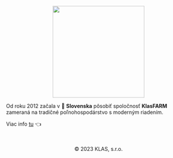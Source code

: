 <p align="center">
  <img src="https://klasfarm.sk/assets/Klas-Farm%20-%20krivky-02.png" width=250 height=auto>
</p>

Od roku 2012 začala v &#128154; __Slovenska__ pôsobiť spoločnosť __KlasFARM__ zameraná na
tradičné poľnohospodárstvo s moderným riadením.

Viac info [tu](https://www.klasfarm.sk/) :point_left:

<br><p align="center">&#169; 2023 KLAS, s.r.o.</p>
